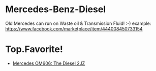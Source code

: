 # Mercedes-Benz-Diesel
Old Mercedes can run on Waste oil &amp; Transmission Fluid! :-)   example: https://www.facebook.com/marketplace/item/444008450733154

# Top.Favorite!
- [Mercedes OM606: The Diesel 2JZ](https://youtu.be/XkSE91CEMDY)
